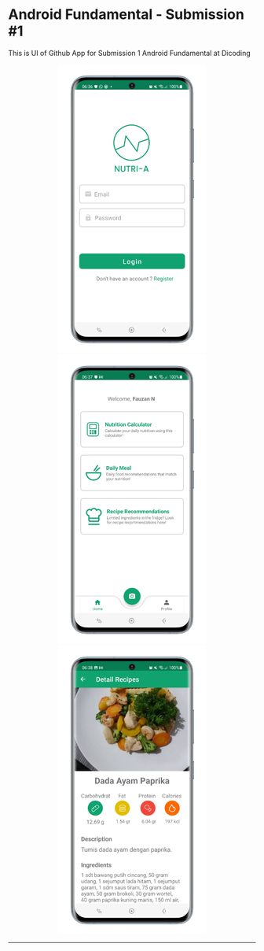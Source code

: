 # Android Fundamental - Submission #1

This is UI of Github App for Submission 1 Android Fundamental at Dicoding

<p align="center">
<img width="300" src="https://raw.githubusercontent.com/Bangkit-Team-NutriA/MD/master/mockup/login_samsung-galaxys20-cloudblue-portrait.png">
<img width="300" src="https://raw.githubusercontent.com/Bangkit-Team-NutriA/MD/master/mockup/home_samsung-galaxys20-cloudblue-portrait.png">
<img width="300" src="https://raw.githubusercontent.com/Bangkit-Team-NutriA/MD/master/mockup/detail_samsung-galaxys20-cloudblue-portrait.png">
</p>
<hr>
